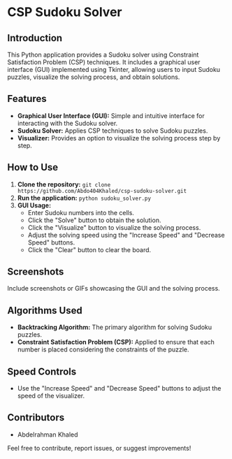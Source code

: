 # CSP Sudoku Solver

## Introduction
This Python application provides a Sudoku solver using Constraint Satisfaction Problem (CSP) techniques. It includes a graphical user interface (GUI) implemented using Tkinter, allowing users to input Sudoku puzzles, visualize the solving process, and obtain solutions.

## Features
- **Graphical User Interface (GUI):** Simple and intuitive interface for interacting with the Sudoku solver.
- **Sudoku Solver:** Applies CSP techniques to solve Sudoku puzzles.
- **Visualizer:** Provides an option to visualize the solving process step by step.

## How to Use
1. **Clone the repository:** `git clone https://github.com/Abdo404Khaled/csp-sudoku-solver.git`
2. **Run the application:** `python sudoku_solver.py`
3. **GUI Usage:**
   - Enter Sudoku numbers into the cells.
   - Click the "Solve" button to obtain the solution.
   - Click the "Visualize" button to visualize the solving process.
   - Adjust the solving speed using the "Increase Speed" and "Decrease Speed" buttons.
   - Click the "Clear" button to clear the board.

## Screenshots
Include screenshots or GIFs showcasing the GUI and the solving process.

## Algorithms Used
- **Backtracking Algorithm:** The primary algorithm for solving Sudoku puzzles.
- **Constraint Satisfaction Problem (CSP):** Applied to ensure that each number is placed considering the constraints of the puzzle.

## Speed Controls
- Use the "Increase Speed" and "Decrease Speed" buttons to adjust the speed of the visualizer.

## Contributors
- Abdelrahman Khaled

Feel free to contribute, report issues, or suggest improvements!
